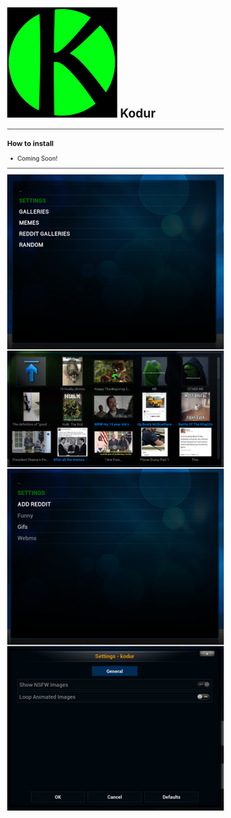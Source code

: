 
# ![](https://github.com/camalot/kodur/raw/develop/icon.png) Kodur

---

### How to install

 - Coming Soon!

----

![](https://github.com/camalot/kodur/raw/develop/.github/kodur-home.png)  
![](https://github.com/camalot/kodur/raw/develop/.github/kodur-gallery-browse.png)  
![](https://github.com/camalot/kodur/raw/develop/.github/kodur-reddit-home.png)  
![](https://github.com/camalot/kodur/raw/develop/.github/kodur-settings.png)

